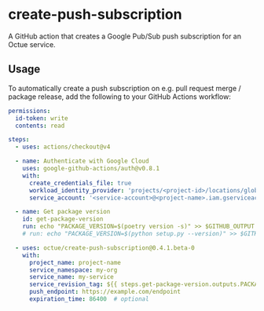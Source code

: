 # create-push-subscription
A GitHub action that creates a Google Pub/Sub push subscription for an Octue service.

## Usage
To automatically create a push subscription on e.g. pull request merge / package release, add the following to your
GitHub Actions workflow:

```yaml
permissions:
  id-token: write
  contents: read

steps:
  - uses: actions/checkout@v4

  - name: Authenticate with Google Cloud
    uses: google-github-actions/auth@v0.8.1
    with:
      create_credentials_file: true
      workload_identity_provider: 'projects/<project-id>/locations/global/workloadIdentityPools/<pool-name>/providers/<provider-name>'
      service_account: '<service-account>@<project-name>.iam.gserviceaccount.com'

  - name: Get package version
    id: get-package-version
    run: echo "PACKAGE_VERSION=$(poetry version -s)" >> $GITHUB_OUTPUT
    # run: echo "PACKAGE_VERSION=$(python setup.py --version)" >> $GITHUB_OUTPUT  <- Use this instead if your package uses a `setup.py` file.

  - uses: octue/create-push-subscription@0.4.1.beta-0
    with:
      project_name: project-name
      service_namespace: my-org
      service_name: my-service
      service_revision_tag: ${{ steps.get-package-version.outputs.PACKAGE_VERSION }}  # optional
      push_endpoint: https://example.com/endpoint
      expiration_time: 86400  # optional
```
